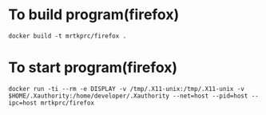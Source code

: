 # To build program(firefox)

```
docker build -t mrtkprc/firefox .
```

# To start program(firefox)

```
docker run -ti --rm -e DISPLAY -v /tmp/.X11-unix:/tmp/.X11-unix -v $HOME/.Xauthority:/home/developer/.Xauthority --net=host --pid=host --ipc=host mrtkprc/firefox
```